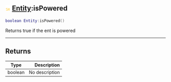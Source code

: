 ## ![shared](../../.gitbook/assets/shared.png) [Entity](./readme/entity.md):isPowered

```lua
boolean Entity:isPowered()
```

Returns true if the ent is powered

------
## Returns

| Type   | Description |
| ------ | ----------: |
| boolean | No description |

